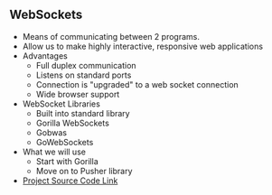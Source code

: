 ## WebSockets

- Means of communicating between 2 programs.
- Allow us to make highly interactive, responsive web applications
- Advantages
  - Full duplex communication
  - Listens on standard ports
  - Connection is "upgraded" to a web socket connection
  - Wide browser support
- WebSocket Libraries
  - Built into standard library
  - Gorilla WebSockets
  - Gobwas
  - GoWebSockets
- What we will use
  - Start with Gorilla
  - Move on to Pusher library
- [Project Source Code Link](https://github.com/tsawler/ws-udemy/releases/tag/v12)
